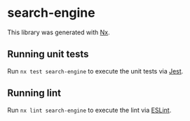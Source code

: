 # search-engine

This library was generated with [Nx](https://nx.dev).

## Running unit tests

Run `nx test search-engine` to execute the unit tests via [Jest](https://jestjs.io).

## Running lint

Run `nx lint search-engine` to execute the lint via [ESLint](https://eslint.org/).
